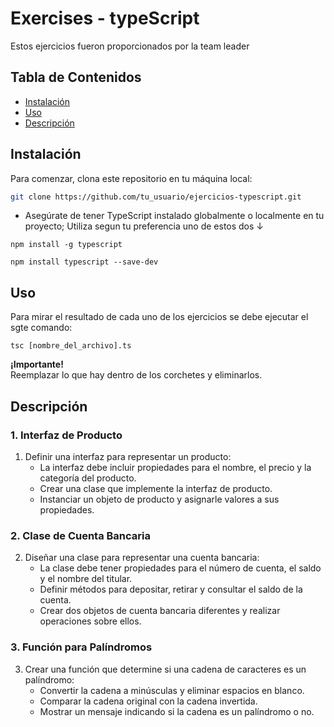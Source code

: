 # Exercises - typeScript

Estos ejercicios fueron proporcionados por la team leader 
## Tabla de Contenidos

- [Instalación](#instalación)
- [Uso](#uso)
- [Descripción](#descripción)

## Instalación

Para comenzar, clona este repositorio en tu máquina local:

```bash
git clone https://github.com/tu_usuario/ejercicios-typescript.git

```
- Asegúrate de tener TypeScript instalado globalmente o localmente en tu proyecto; Utiliza segun tu preferencia uno de estos dos ↓

```
npm install -g typescript

npm install typescript --save-dev

```

## Uso

Para mirar el resultado de cada uno de los ejercicios se debe ejecutar el sgte comando:

```
tsc [nombre_del_archivo].ts
```
**¡Importante!**
<br>
Reemplazar lo que hay dentro de los corchetes y eliminarlos.


## Descripción

### 1. Interfaz de Producto

1. Definir una interfaz para representar un producto:
    - La interfaz debe incluir propiedades para el nombre, el precio y la categoría del producto.
    - Crear una clase que implemente la interfaz de producto.
    - Instanciar un objeto de producto y asignarle valores a sus propiedades.

### 2. Clase de Cuenta Bancaria

2. Diseñar una clase para representar una cuenta bancaria:
    - La clase debe tener propiedades para el número de cuenta, el saldo y el nombre del titular.
    - Definir métodos para depositar, retirar y consultar el saldo de la cuenta.
    - Crear dos objetos de cuenta bancaria diferentes y realizar operaciones sobre ellos.

### 3. Función para Palíndromos

3. Crear una función que determine si una cadena de caracteres es un palíndromo:
    - Convertir la cadena a minúsculas y eliminar espacios en blanco.
    - Comparar la cadena original con la cadena invertida.
    - Mostrar un mensaje indicando si la cadena es un palíndromo o no.


